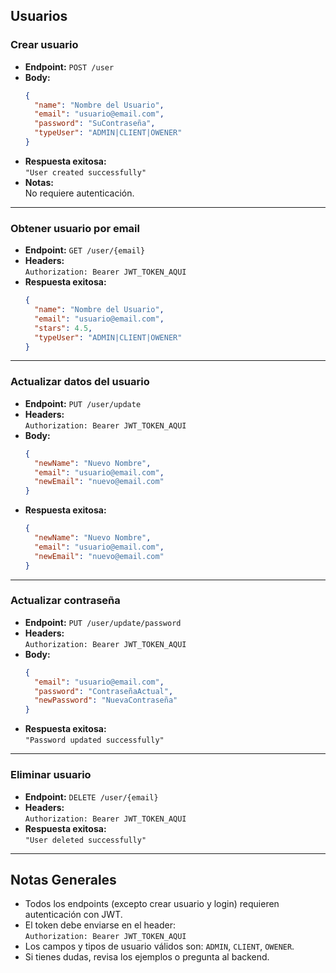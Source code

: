 ## Usuarios

### Crear usuario

- **Endpoint:** `POST /user`
- **Body:**
  ```json
  {
    "name": "Nombre del Usuario",
    "email": "usuario@email.com",
    "password": "SuContraseña",
    "typeUser": "ADMIN|CLIENT|OWENER"
  }
  ```
- **Respuesta exitosa:**  
  `"User created successfully"`
- **Notas:**  
  No requiere autenticación.

---

### Obtener usuario por email

- **Endpoint:** `GET /user/{email}`
- **Headers:**  
  `Authorization: Bearer JWT_TOKEN_AQUI`
- **Respuesta exitosa:**
  ```json
  {
    "name": "Nombre del Usuario",
    "email": "usuario@email.com",
    "stars": 4.5,
    "typeUser": "ADMIN|CLIENT|OWENER"
  }
  ```

---

### Actualizar datos del usuario

- **Endpoint:** `PUT /user/update`
- **Headers:**  
  `Authorization: Bearer JWT_TOKEN_AQUI`
- **Body:**
  ```json
  {
    "newName": "Nuevo Nombre",
    "email": "usuario@email.com",
    "newEmail": "nuevo@email.com"
  }
  ```
- **Respuesta exitosa:**  
  ```json
  {
    "newName": "Nuevo Nombre",
    "email": "usuario@email.com",
    "newEmail": "nuevo@email.com"
  }
  ```

---

### Actualizar contraseña

- **Endpoint:** `PUT /user/update/password`
- **Headers:**  
  `Authorization: Bearer JWT_TOKEN_AQUI`
- **Body:**
  ```json
  {
    "email": "usuario@email.com",
    "password": "ContraseñaActual",
    "newPassword": "NuevaContraseña"
  }
  ```
- **Respuesta exitosa:**  
  `"Password updated successfully"`

---

### Eliminar usuario

- **Endpoint:** `DELETE /user/{email}`
- **Headers:**  
  `Authorization: Bearer JWT_TOKEN_AQUI`
- **Respuesta exitosa:**  
  `"User deleted successfully"`

---

## Notas Generales

- Todos los endpoints (excepto crear usuario y login) requieren autenticación con JWT.
- El token debe enviarse en el header:  
  `Authorization: Bearer JWT_TOKEN_AQUI`
- Los campos y tipos de usuario válidos son: `ADMIN`, `CLIENT`, `OWENER`.
- Si tienes dudas, revisa los ejemplos o pregunta al backend.